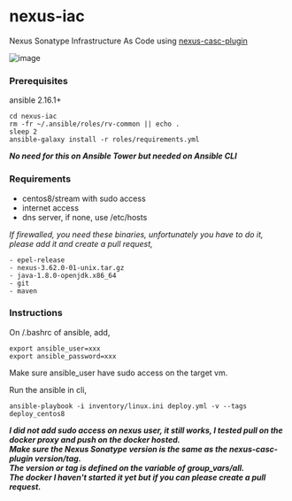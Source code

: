 # nexus-iac
Nexus Sonatype Infrastructure As Code using [nexus-casc-plugin](https://github.com/AdaptiveConsulting/nexus-casc-plugin)

![image](https://github.com/rv-ansible/nexus-iac/assets/35533668/afc87414-7881-4556-80f1-1dc93ceeab3a)

### Prerequisites
ansible 2.16.1+
```
cd nexus-iac
rm -fr ~/.ansible/roles/rv-common || echo .
sleep 2
ansible-galaxy install -r roles/requirements.yml
```
***No need for this on Ansible Tower but needed on Ansible CLI***

### Requirements
- centos8/stream with sudo access
- internet access
- dns server, if none, use /etc/hosts

_If firewalled, you need these binaries, 
unfortunately you have to do it, 
please add it and create a pull request,_
```
- epel-release
- nexus-3.62.0-01-unix.tar.gz
- java-1.8.0-openjdk.x86_64
- git
- maven
```

### Instructions

On <home>/.bashrc of ansible, add,
```
export ansible_user=xxx
export ansible_password=xxx
```
Make sure ansible_user have sudo access on the target vm.

Run the ansible in cli,
```
ansible-playbook -i inventory/linux.ini deploy.yml -v --tags deploy_centos8
```

***I did not add sudo access on nexus user, it still works, I tested pull on the docker proxy and push on the docker hosted.***</br>
***Make sure the Nexus Sonatype version is the same as the nexus-casc-plugin version/tag.***</br>
***The version or tag is defined on the variable of group_vars/all.***</br>
***The docker I haven't started it yet but if you can please create a pull request.***</br>
